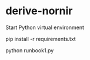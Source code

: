 # derive-nornir

Start Python virtual environment

pip install -r requirements.txt

python runbook1.py
